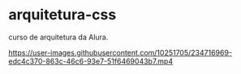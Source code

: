 # arquitetura-css
curso de arquitetura da Alura. 



https://user-images.githubusercontent.com/10251705/234716969-edc4c370-863c-46c6-93e7-51f6469043b7.mp4

